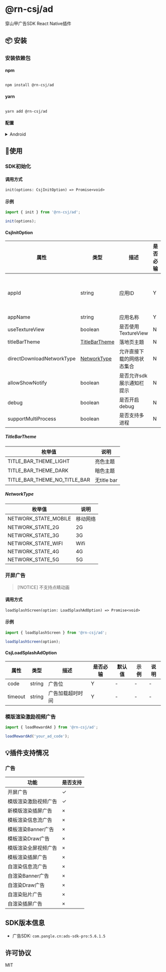 # @rn-csj/ad

穿山甲广告SDK React Native插件

## 📦 安装

### 安装依赖包

#### npm

```sh

npm install @rn-csj/ad

```

#### yarn

```shell

yarn add @rn-csj/ad

```

#### 配置

<details>
<summary>Android</summary>
`android/build.gradle`中添加如下内容：

```gradle

allprojects {
  repositories {
      // ...
      maven {url "https://artifact.bytedance.com/repository/pangle"}
      // ...
  }
}

```

`android/app/src/main/AndroidManifest.xml`中添加如下内容：

```xml
<!--必要权限-->
<uses-permission android:name="android.permission.INTERNET"/>

  <!--必要权限，解决安全风险漏洞，发送和注册广播事件需要调用带有传递权限的接口-->
<permission android:name="${applicationId}.openadsdk.permission.TT_PANGOLIN"
            android:protectionLevel="signature"/>

<uses-permission android:name="${applicationId}.openadsdk.permission.TT_PANGOLIN"/>

  <!--可选权限-->
<uses-permission android:name="android.permission.READ_PHONE_STATE"/>
<uses-permission android:name="android.permission.ACCESS_NETWORK_STATE"/>
<uses-permission android:name="android.permission.WRITE_EXTERNAL_STORAGE"/>
<uses-permission android:name="android.permission.ACCESS_WIFI_STATE"/>
<uses-permission android:name="android.permission.ACCESS_COARSE_LOCATION"/>
<uses-permission android:name="android.permission.REQUEST_INSTALL_PACKAGES"/>
<uses-permission android:name="android.permission.GET_TASKS"/>

  <!--可选，穿山甲提供“获取地理位置权限”和“不给予地理位置权限，开发者传入地理位置参数”两种方式上报用户位置，两种方式均可不选，添加位置权限或参数将帮助投放定位广告-->
  <!--请注意：无论通过何种方式提供给穿山甲用户地理位置，均需向用户声明地理位置权限将应用于穿山甲广告投放，穿山甲不强制获取地理位置信息-->
<uses-permission android:name="android.permission.ACCESS_FINE_LOCATION"/>

  <!--建议添加“query_all_package”权限，穿山甲将通过此权限在Android R系统上判定广告对应的应用是否在用户的app上安装，避免投放错误的广告，以此提高用户的广告体验。若添加此权限，需要在您的用户隐私文档中声明！ -->
<uses-permission android:name="android.permission.QUERY_ALL_PACKAGES"/>

  <!-- application为示例节点，请将里面的provider添加至自己的application中 -->
<application>
<provider
  android:name="com.bytedance.sdk.openadsdk.TTFileProvider"
  android:authorities="${applicationId}.TTFileProvider"
  android:exported="false"
  android:grantUriPermissions="true">
  <meta-data
    android:name="android.support.FILE_PROVIDER_PATHS"
    android:resource="@xml/file_paths"/>
</provider>

<provider android:name="com.bytedance.sdk.openadsdk.multipro.TTMultiProvider"
          android:authorities="${applicationId}.TTMultiProvider" android:exported="false"/>
</application>
```

</details>

## 🔨使用

### SDK初始化

#### 调用方式

`init(options: CsjInitOption) => Promise<void>`

#### 示例

```ts
import { init } from '@rn-csj/ad';

init(options);

```

#### CsjInitOption

| 属性                        | 类型                              | 描述              | 是否必输 | 默认值                   | 示例                        | 说明                     |
|---------------------------|---------------------------------|-----------------|------|-----------------------|---------------------------|------------------------|
| appId                     | string                          | 应用ID            | Y    | -                     | {width: 100, height: 100} | 仅支持width和height，并且两者必输 |
| appName                   | string                          | 应用名称            | Y    | -                     | -                         | -                      |
| useTextureView            | boolean                         | 是否使用TextureView | N    | true                  | -                         | -                      |
| titleBarTheme             | [TitleBarTheme](#TitleBarTheme) | 落地页主题           | N    | TITLE_BAR_THEME_LIGHT | -                         | -                      |
| directDownloadNetworkType | [NetworkType](#NetworkType)     | 允许直接下载的网络状态集合   | N    | NETWORK_STATE_WIFI    | -                         | -                      |
| allowShowNotify           | boolean                         | 是否允许sdk展示通知栏提示  | N    | true                  | -                         | -                      |
| debug                     | boolean                         | 是否开启debug       | N    | true                  | -                         | -                      |
| supportMultiProcess       | boolean                         | 是否支持多进程         | N    | false                 | -                         | -                      |

##### TitleBarTheme

| 枚举值                          | 说明         |
|------------------------------|------------|
| TITLE_BAR_THEME_LIGHT        | 亮色主题       |
| TITLE_BAR_THEME_DARK         | 暗色主题       |
| TITLE_BAR_THEME_NO_TITLE_BAR | 无title bar |

##### NetworkType

| 枚举值                  | 说明   |
|----------------------|------|
| NETWORK_STATE_MOBILE | 移动网络 |
| NETWORK_STATE_2G     | 2G   |
| NETWORK_STATE_3G     | 3G   |
| NETWORK_STATE_WIFI   | Wifi |
| NETWORK_STATE_4G     | 4G   |
| NETWORK_STATE_5G     | 5G   |

### 开屏广告

> [!NOTICE]
> 不支持点睛动画

#### 调用方式

`loadSplashScreen(option: LoadSplashAdOption) => Promise<void>`

#### 示例

```ts
import { loadSplashScreen } from '@rn-csj/ad';

loadSplashScreen(option);

```

#### CsjLoadSplashAdOption

| 属性      | 类型     | 描述       | 是否必输 | 默认值 | 示例 | 说明 |
|---------|--------|----------|------|-----|----|----|
| code    | string | 广告位      | Y    | -   | -  | -  |
| timeout | string | 广告加载超时时间 | Y    | -   | -  | -  |

### 模版渲染激励视频广告

```ts
import { loadRewardAd } from '@rn-csj/ad';

loadRewardAd('your_ad_code');

```

## 💡插件支持情况

### 广告

| 功能           | 是否支持 |
|--------------|------|
| 开屏广告         | ✓    |
| 模版渲染激励视频广告   | ✓    |
| 新模版渲染插屏广告    | ×    |
| 模板渲染信息流广告    | ×    |
| 模板渲染Banner广告 | ×    |
| 模板渲染Draw广告   | ×    |
| 模版渲染全屏视频广告   | ×    |
| 模板渲染插屏广告     | ×    |
| 自渲染信息流广告     | ×    |
| 自渲染Banner广告  | ×    |
| 自渲染Draw广告    | ×    |
| 自渲染贴片广告      | ×    |
| 自渲染插屏广告      | ×    |

## SDK版本信息

* 广告SDK: `com.pangle.cn:ads-sdk-pro:5.6.1.5`

## 许可协议

MIT
